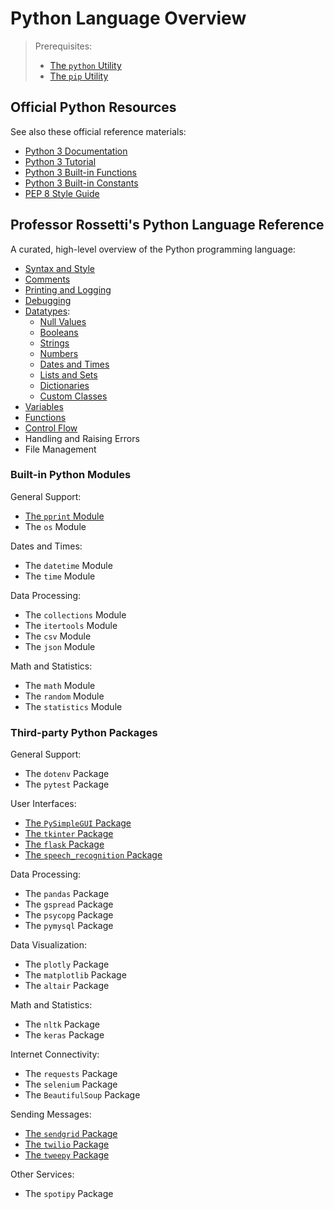 # Python Language Overview

> Prerequisites:
>   + [The `python` Utility](/notes/clis/python.md)
>   + [The `pip` Utility](/notes/clis/pip.md)

## Official Python Resources

See also these official reference materials:

  + [Python 3 Documentation](https://docs.python.org/3/reference/index.html)
  + [Python 3 Tutorial](https://docs.python.org/3/tutorial/index.html)
  + [Python 3 Built-in Functions](https://docs.python.org/3/library/functions.html)
  + [Python 3 Built-in Constants](https://docs.python.org/3/library/constants.html)
  + [PEP 8 Style Guide](https://www.python.org/dev/peps/pep-0008/)

## Professor Rossetti's Python Language Reference

A curated, high-level overview of the Python programming language:

  + [Syntax and Style](/notes/python/syntax-and-style.md)
  + [Comments](/notes/python/comments.md)
  + [Printing and Logging](/notes/python/printing.md)
  + [Debugging](/notes/python/debugging.md)
  + [Datatypes](/notes/python/datatypes):
    + [Null Values](/notes/python/datatypes/none.md)
    + [Booleans](/notes/python/datatypes/booleans.md)
    + [Strings](/notes/python/datatypes/strings.md)
    + [Numbers](/notes/python/datatypes/numbers.md)
    + [Dates and Times](/notes/python/datatypes/dates-times.md)
    + [Lists and Sets](/notes/python/datatypes/lists.md)
    + [Dictionaries](/notes/python/datatypes/dictionaries.md)
    + [Custom Classes](/notes/python/datatypes/classes.md)
  + [Variables](/notes/python/variables.md)
  + [Functions](/notes/python/functions.md)
  + [Control Flow](/notes/python/control-flow.md)
  + Handling and Raising Errors
  + File Management

### Built-in Python Modules

General Support:

  + [The `pprint` Module](/notes/python/modules/pprint.md)
  + The `os` Module

Dates and Times:

  + The `datetime` Module
  + The `time` Module

Data Processing:

  + The `collections` Module
  + The `itertools` Module
  + The `csv` Module
  + The `json` Module

Math and Statistics:

  + The `math` Module
  + The `random` Module
  + The `statistics` Module

### Third-party Python Packages

General Support:

  + The `dotenv` Package
  + The `pytest` Package

User Interfaces:

  + [The `PySimpleGUI` Package](/notes/python/packages/pysimplegui.md)
  + [The `tkinter` Package](/notes/python/packages/tkinter.md)
  + [The `flask` Package](/notes/python/packages/flask.md)
  + [The `speech_recognition` Package](/notes/python/packages/speech_recognition.md)

Data Processing:

  + The `pandas` Package
  + The `gspread` Package
  + The `psycopg` Package
  + The `pymysql` Package

Data Visualization:

  + The `plotly` Package
  + The `matplotlib` Package
  + The `altair` Package

Math and Statistics:

  + The `nltk` Package
  + The `keras` Package

Internet Connectivity:

  + The `requests` Package
  + The `selenium` Package
  + The `BeautifulSoup` Package

Sending Messages:

  + [The `sendgrid` Package](/notes/python/packages/sendgrid.md)
  + [The `twilio` Package](/notes/python/packages/twilio.md)
  + [The `tweepy` Package](/notes/python/packages/tweepy.md)

Other Services:

  + The `spotipy` Package
